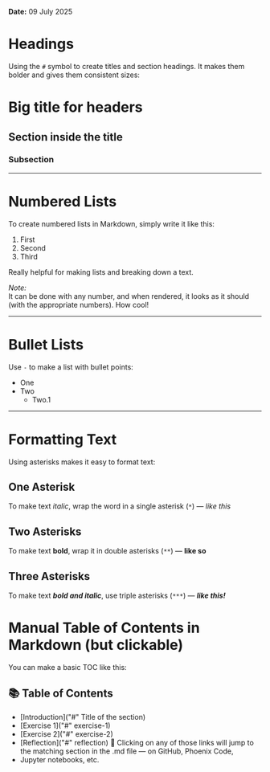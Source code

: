**Date:** 09 July 2025

# Headings
Using the `#` symbol to create titles and section headings. It makes them bolder and gives them consistent sizes:

# Big title for headers  
## Section inside the title  
### Subsection

---

# Numbered Lists
To create numbered lists in Markdown, simply write it like this:

1. First  
2. Second  
3. Third  

Really helpful for making lists and breaking down a text.

*Note:*  
It can be done with any number, and when rendered, it looks as it should (with the appropriate numbers). How cool!

---

# Bullet Lists
Use `-` to make a list with bullet points:

- One  
- Two  
    - Two.1

---

# Formatting Text
Using asterisks makes it easy to format text:

## One Asterisk
To make text *italic*, wrap the word in a single asterisk (`*`) — *like this*

## Two Asterisks
To make text **bold**, wrap it in double asterisks (`**`) — **like so**

## Three Asterisks
To make text ***bold and italic***, use triple asterisks (`***`) — ***like this!***

# Manual Table of Contents in Markdown (but clickable)
You can make a basic TOC like this:
## 📚 Table of Contents
- [Introduction]("#" Title of the section)
- [Exercise 1]("#" exercise-1)
- [Exercise 2]("#" exercise-2)
- [Reflection]("#" reflection)
🔗 Clicking on any of those links will jump to the matching section in the .md file — on GitHub, Phoenix Code, 
- Jupyter notebooks, etc.